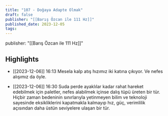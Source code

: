 ```yaml
---
title: "107 - Doğaya Adapte Olmak"
draft: false
publisher: "[[Barış Özcan ile 111 Hz]]"
published_date: 2023-12-05
tags:
---
```

publisher: "[[Barış Özcan ile 111 Hz]]"


## Highlights
* [[2023-12-06]] 16:13  Mesela kalp atış hızımız iki katına çıkıyor. Ve nefes alışımız da öyle.

* [[2023-12-06]] 16:30  Suda perde ayaklılar kadar rahat hareket edebilmek için paletler, nefes alabilmek içinse dalış tüpü üreten bir tür. Hiçbir zaman bedeninin sınırlarıyla yetinmeyen bilim ve teknoloji sayesinde eksikliklerini kapatmakla kalmayıp hız, güç, verimlilik açısından daha üstün seviyelere ulaşan bir tür.

